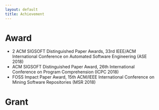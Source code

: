 ```yaml
---
layout: default
title: Achievement
---
```

# Award
  * 2 ACM SIGSOFT Distinguished Paper Awards, 33rd IEEE/ACM International Conference on Automated Software Engineering (ASE 2018)
  * ACM SIGSOFT Distinguished Paper Award, 26th International Conference on Program Comprehension (ICPC 2018)
  * FOSS Impact Paper Award, 15th ACM/IEEE International Conference on Mining Software Repositories (MSR 2018)

# Grant

